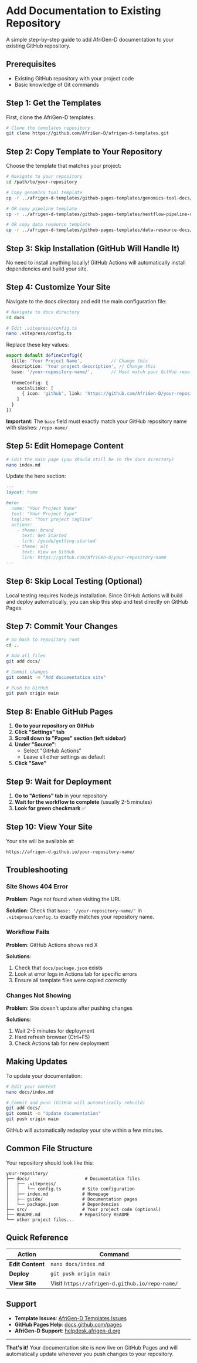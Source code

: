 # Add Documentation to Existing Repository

A simple step-by-step guide to add AfriGen-D documentation to your existing GitHub repository.

## Prerequisites

- Existing GitHub repository with your project code
- Basic knowledge of Git commands

## Step 1: Get the Templates

First, clone the AfriGen-D templates:

```bash
# Clone the templates repository
git clone https://github.com/AfriGen-D/afrigen-d-templates.git
```

## Step 2: Copy Template to Your Repository

Choose the template that matches your project:

```bash
# Navigate to your repository
cd /path/to/your-repository

# Copy genomics tool template
cp -r ../afrigen-d-templates/github-pages-templates/genomics-tool-docs/* ./docs/

# OR copy pipeline template
cp -r ../afrigen-d-templates/github-pages-templates/nextflow-pipeline-docs/* ./docs/

# OR copy data resource template  
cp -r ../afrigen-d-templates/github-pages-templates/data-resource-docs/* ./docs/
```

## Step 3: Skip Installation (GitHub Will Handle It)

No need to install anything locally! GitHub Actions will automatically install dependencies and build your site.

## Step 4: Customize Your Site

Navigate to the docs directory and edit the main configuration file:

```bash
# Navigate to docs directory
cd docs

# Edit .vitepress/config.ts
nano .vitepress/config.ts
```

Replace these key values:

```typescript
export default defineConfig({
  title: 'Your Project Name',           // Change this
  description: 'Your project description', // Change this
  base: '/your-repository-name/',       // Must match your GitHub repo name
  
  themeConfig: {
    socialLinks: [
      { icon: 'github', link: 'https://github.com/AfriGen-D/your-repository-name' } // Change this
    ]
  }
})
```

**Important**: The `base` field must exactly match your GitHub repository name with slashes: `/repo-name/`

## Step 5: Edit Homepage Content

```bash
# Edit the main page (you should still be in the docs directory)
nano index.md
```

Update the hero section:

```markdown
---
layout: home

hero:
  name: "Your Project Name"
  text: "Your Project Type"  
  tagline: "Your project tagline"
  actions:
    - theme: brand
      text: Get Started
      link: /guide/getting-started
    - theme: alt
      text: View on GitHub
      link: https://github.com/AfriGen-D/your-repository-name
---
```

## Step 6: Skip Local Testing (Optional)

Local testing requires Node.js installation. Since GitHub Actions will build and deploy automatically, you can skip this step and test directly on GitHub Pages.

## Step 7: Commit Your Changes

```bash
# Go back to repository root
cd ..

# Add all files
git add docs/

# Commit changes
git commit -m "Add documentation site"

# Push to GitHub
git push origin main
```

## Step 8: Enable GitHub Pages

1. **Go to your repository on GitHub**
2. **Click "Settings" tab**
3. **Scroll down to "Pages" section (left sidebar)**
4. **Under "Source"**:
   - Select "GitHub Actions"
   - Leave all other settings as default
5. **Click "Save"**

## Step 9: Wait for Deployment

1. **Go to "Actions" tab** in your repository
2. **Wait for the workflow to complete** (usually 2-5 minutes)
3. **Look for green checkmark** ✅

## Step 10: View Your Site

Your site will be available at:
```
https://afrigen-d.github.io/your-repository-name/
```

## Troubleshooting

### Site Shows 404 Error
**Problem**: Page not found when visiting the URL

**Solution**: Check that `base: '/your-repository-name/'` in `.vitepress/config.ts` exactly matches your repository name.

### Workflow Fails
**Problem**: GitHub Actions shows red X

**Solutions**:
1. Check that `docs/package.json` exists
2. Look at error logs in Actions tab for specific errors
3. Ensure all template files were copied correctly

### Changes Not Showing
**Problem**: Site doesn't update after pushing changes

**Solutions**:
1. Wait 2-5 minutes for deployment
2. Hard refresh browser (Ctrl+F5)
3. Check Actions tab for new deployment

## Making Updates

To update your documentation:

```bash
# Edit your content
nano docs/index.md

# Commit and push (GitHub will automatically rebuild)
git add docs/
git commit -m "Update documentation"
git push origin main
```

GitHub will automatically redeploy your site within a few minutes.

## Common File Structure

Your repository should look like this:

```
your-repository/
├── docs/                     # Documentation files
│   ├── .vitepress/
│   │   └── config.ts        # Site configuration
│   ├── index.md             # Homepage
│   ├── guide/               # Documentation pages
│   └── package.json         # Dependencies
├── src/                     # Your project code (optional)
├── README.md               # Repository README
└── other project files...
```

## Quick Reference

| Action | Command |
|--------|---------|
| **Edit Content** | `nano docs/index.md` |
| **Deploy** | `git push origin main` |
| **View Site** | Visit `https://afrigen-d.github.io/repo-name/` |

## Support

- **Template Issues**: [AfriGen-D Templates Issues](https://github.com/AfriGen-D/afrigen-d-templates/issues)
- **GitHub Pages Help**: [docs.github.com/pages](https://docs.github.com/pages)
- **AfriGen-D Support**: [helpdesk.afrigen-d.org](https://helpdesk.afrigen-d.org)

---

**That's it!** Your documentation site is now live on GitHub Pages and will automatically update whenever you push changes to your repository.